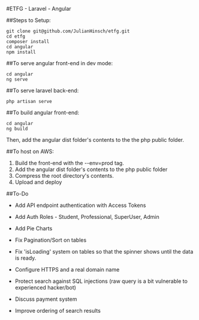 #ETFG - Laravel - Angular

##Steps to Setup:
```
git clone git@github.com/JulianHinsch/etfg.git
cd etfg
composer install
cd angular
npm install
```

##To serve angular front-end in dev mode:
```
cd angular
ng serve
```

##To serve laravel back-end:
```
php artisan serve
```

##To build angular front-end:
```
cd angular
ng build
```

Then, add the angular dist folder's contents to the the php public folder.

##To host on AWS:
1. Build the front-end with the --env=prod tag.
2. Add the angular dist folder's contents to the php public folder
2. Compress the root directory's contents.
3. Upload and deploy

##To-Do
- Add API endpoint authentication with Access Tokens
- Add Auth Roles - Student, Professional, SuperUser, Admin
- Add Pie Charts
- Fix Pagination/Sort on tables
- Fix 'isLoading' system on tables so that the spinner shows until the data is ready.
- Configure HTTPS and a real domain name
- Protect search against SQL injections (raw query is a bit vulnerable to experienced hacker/bot)
- Discuss payment system

- Improve ordering of search results

